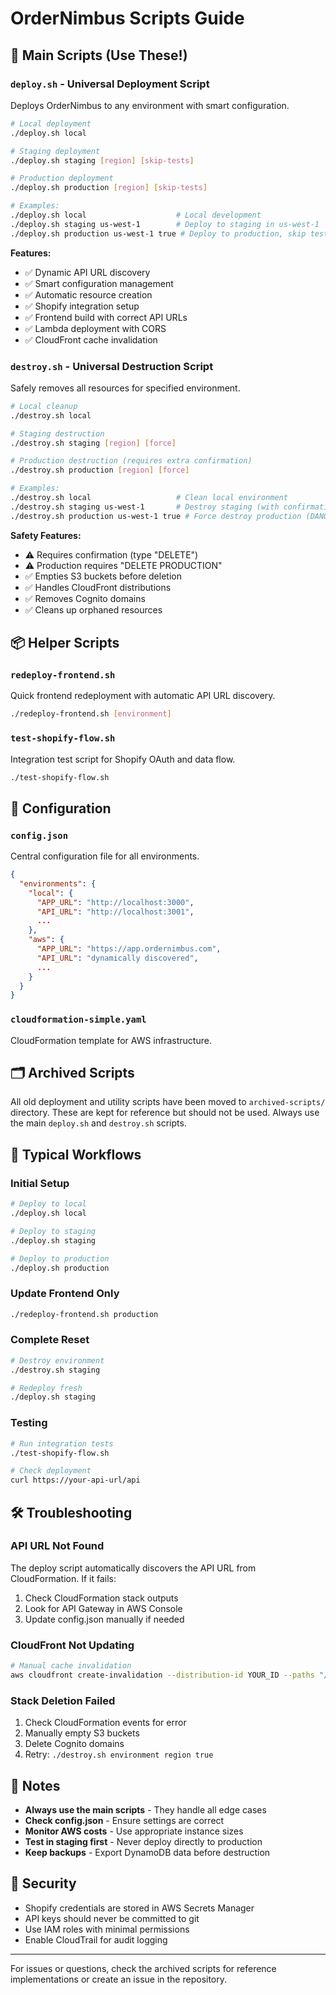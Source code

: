 # OrderNimbus Scripts Guide

## 🚀 Main Scripts (Use These!)

### `deploy.sh` - Universal Deployment Script
Deploys OrderNimbus to any environment with smart configuration.

```bash
# Local deployment
./deploy.sh local

# Staging deployment
./deploy.sh staging [region] [skip-tests]

# Production deployment  
./deploy.sh production [region] [skip-tests]

# Examples:
./deploy.sh local                    # Local development
./deploy.sh staging us-west-1        # Deploy to staging in us-west-1
./deploy.sh production us-west-1 true # Deploy to production, skip tests
```

**Features:**
- ✅ Dynamic API URL discovery
- ✅ Smart configuration management
- ✅ Automatic resource creation
- ✅ Shopify integration setup
- ✅ Frontend build with correct API URLs
- ✅ Lambda deployment with CORS
- ✅ CloudFront cache invalidation

### `destroy.sh` - Universal Destruction Script
Safely removes all resources for specified environment.

```bash
# Local cleanup
./destroy.sh local

# Staging destruction
./destroy.sh staging [region] [force]

# Production destruction (requires extra confirmation)
./destroy.sh production [region] [force]

# Examples:
./destroy.sh local                   # Clean local environment
./destroy.sh staging us-west-1       # Destroy staging (with confirmation)
./destroy.sh production us-west-1 true # Force destroy production (DANGEROUS!)
```

**Safety Features:**
- ⚠️ Requires confirmation (type "DELETE")
- ⚠️ Production requires "DELETE PRODUCTION"
- ✅ Empties S3 buckets before deletion
- ✅ Handles CloudFront distributions
- ✅ Removes Cognito domains
- ✅ Cleans up orphaned resources

## 📦 Helper Scripts

### `redeploy-frontend.sh`
Quick frontend redeployment with automatic API URL discovery.

```bash
./redeploy-frontend.sh [environment]
```

### `test-shopify-flow.sh`
Integration test script for Shopify OAuth and data flow.

```bash
./test-shopify-flow.sh
```

## 📁 Configuration

### `config.json`
Central configuration file for all environments.

```json
{
  "environments": {
    "local": {
      "APP_URL": "http://localhost:3000",
      "API_URL": "http://localhost:3001",
      ...
    },
    "aws": {
      "APP_URL": "https://app.ordernimbus.com",
      "API_URL": "dynamically discovered",
      ...
    }
  }
}
```

### `cloudformation-simple.yaml`
CloudFormation template for AWS infrastructure.

## 🗂️ Archived Scripts

All old deployment and utility scripts have been moved to `archived-scripts/` directory. These are kept for reference but should not be used. Always use the main `deploy.sh` and `destroy.sh` scripts.

## 🔄 Typical Workflows

### Initial Setup
```bash
# Deploy to local
./deploy.sh local

# Deploy to staging
./deploy.sh staging

# Deploy to production
./deploy.sh production
```

### Update Frontend Only
```bash
./redeploy-frontend.sh production
```

### Complete Reset
```bash
# Destroy environment
./destroy.sh staging

# Redeploy fresh
./deploy.sh staging
```

### Testing
```bash
# Run integration tests
./test-shopify-flow.sh

# Check deployment
curl https://your-api-url/api
```

## 🛠️ Troubleshooting

### API URL Not Found
The deploy script automatically discovers the API URL from CloudFormation. If it fails:
1. Check CloudFormation stack outputs
2. Look for API Gateway in AWS Console
3. Update config.json manually if needed

### CloudFront Not Updating
```bash
# Manual cache invalidation
aws cloudfront create-invalidation --distribution-id YOUR_ID --paths "/*"
```

### Stack Deletion Failed
1. Check CloudFormation events for error
2. Manually empty S3 buckets
3. Delete Cognito domains
4. Retry: `./destroy.sh environment region true`

## 📝 Notes

- **Always use the main scripts** - They handle all edge cases
- **Check config.json** - Ensure settings are correct
- **Monitor AWS costs** - Use appropriate instance sizes
- **Test in staging first** - Never deploy directly to production
- **Keep backups** - Export DynamoDB data before destruction

## 🔐 Security

- Shopify credentials are stored in AWS Secrets Manager
- API keys should never be committed to git
- Use IAM roles with minimal permissions
- Enable CloudTrail for audit logging

---

For issues or questions, check the archived scripts for reference implementations or create an issue in the repository.